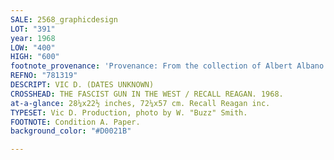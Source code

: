 ```yaml
---
SALE: 2568_graphicdesign
LOT: "391"
year: 1968
LOW: "400"
HIGH: "600"
footnote_provenance: 'Provenance: From the collection of Albert Albano.'
REFNO: "781319"
DESCRIPT: VIC D. (DATES UNKNOWN)
CROSSHEAD: THE FASCIST GUN IN THE WEST / RECALL REAGAN. 1968.
at-a-glance: 28¼x22½ inches, 72¼x57 cm. Recall Reagan inc.
TYPESET: Vic D. Production, photo by W. "Buzz" Smith.
FOOTNOTE: Condition A. Paper.
background_color: "#D0021B"

---
```

